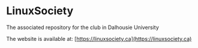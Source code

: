 # LinuxSociety

The associated repository for the club in Dalhousie University

The website is available at: [https://linuxsociety.ca](https://linuxsociety.ca)
